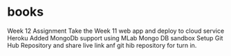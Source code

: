 # books
Week 12 Assignment
Take the Week 11 web app and deploy to cloud service Heroku
Added MongoDb support using MLab Mongo DB sandbox
Setup Git Hub Repository and share live link anf git hib repository for turn in.
